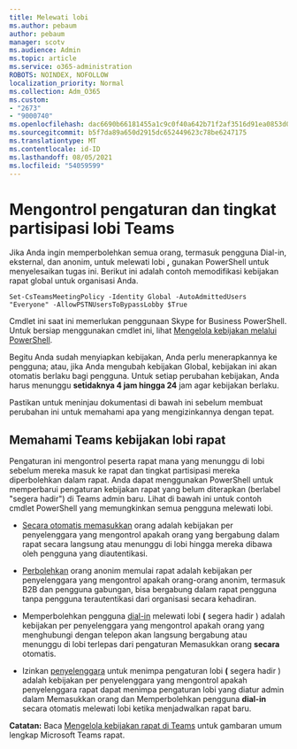 ```yaml
---
title: Melewati lobi
ms.author: pebaum
author: pebaum
manager: scotv
ms.audience: Admin
ms.topic: article
ms.service: o365-administration
ROBOTS: NOINDEX, NOFOLLOW
localization_priority: Normal
ms.collection: Adm_O365
ms.custom:
- "2673"
- "9000740"
ms.openlocfilehash: dac6690b66181455a1c9c0f40a642b71f2af3516d91ea0853d06564b017b03a2
ms.sourcegitcommit: b5f7da89a650d2915dc652449623c78be6247175
ms.translationtype: MT
ms.contentlocale: id-ID
ms.lasthandoff: 08/05/2021
ms.locfileid: "54059599"
---
```

# <a name="control-lobby-settings-and-level-of-participation-in-teams"></a>Mengontrol pengaturan dan tingkat partisipasi lobi Teams

Jika Anda ingin memperbolehkan semua orang, termasuk pengguna Dial-in, eksternal, dan anonim, untuk melewati lobi **,** gunakan PowerShell untuk menyelesaikan tugas ini. Berikut ini adalah contoh memodifikasi kebijakan rapat global untuk organisasi Anda.

`Set-CsTeamsMeetingPolicy -Identity Global -AutoAdmittedUsers "Everyone" -AllowPSTNUsersToBypassLobby $True`

Cmdlet ini saat ini memerlukan penggunaan Skype for Business PowerShell. Untuk bersiap menggunakan cmdlet ini, lihat [Mengelola kebijakan melalui PowerShell](https://docs.microsoft.com/microsoftteams/teams-powershell-overview#managing-policies-via-powershell).

Begitu Anda sudah menyiapkan kebijakan, Anda perlu menerapkannya ke pengguna; atau, jika Anda mengubah kebijakan Global, kebijakan ini akan otomatis berlaku bagi pengguna. Untuk setiap perubahan kebijakan, Anda harus menunggu **setidaknya 4 jam hingga 24** jam agar kebijakan berlaku. 

Pastikan untuk meninjau dokumentasi di bawah ini sebelum membuat perubahan ini untuk memahami apa yang mengizinkannya dengan tepat.


## <a name="understanding-teams-meeting-lobby-policy-controls"></a>Memahami Teams kebijakan lobi rapat

Pengaturan ini mengontrol peserta rapat mana yang menunggu di lobi sebelum mereka masuk ke rapat dan tingkat partisipasi mereka diperbolehkan dalam rapat. Anda dapat menggunakan PowerShell untuk memperbarui pengaturan kebijakan rapat yang belum diterapkan (berlabel "segera hadir") di Teams admin baru. Lihat di bawah ini untuk contoh cmdlet PowerShell yang memungkinkan semua pengguna melewati lobi.

- [Secara otomatis memasukkan](https://docs.microsoft.com/microsoftteams/meeting-policies-in-teams#automatically-admit-people) orang adalah kebijakan per penyelenggara yang mengontrol apakah orang yang bergabung dalam rapat secara langsung atau menunggu di lobi hingga mereka dibawa oleh pengguna yang diautentikasi.

- [Perbolehkan](https://docs.microsoft.com/microsoftteams/meeting-policies-in-teams#allow-anonymous-people-to-start-a-meeting) orang anonim memulai rapat adalah kebijakan per penyelenggara yang mengontrol apakah orang-orang anonim, termasuk B2B dan pengguna gabungan, bisa bergabung dalam rapat pengguna tanpa pengguna terautentikasi dari organisasi secara kehadiran.

- Memperbolehkan pengguna [dial-in](https://docs.microsoft.com/microsoftteams/meeting-policies-in-teams#allow-dial-in-users-to-bypass-the-lobby-coming-soon) melewati lobi **(** segera hadir ) adalah kebijakan per penyelenggara yang mengontrol apakah orang yang menghubungi dengan telepon akan langsung bergabung atau menunggu di lobi terlepas dari pengaturan Memasukkan orang **secara** otomatis.

- Izinkan [penyelenggara](https://docs.microsoft.com/microsoftteams/meeting-policies-in-teams#allow-organizers-to-override-lobby-settings-coming-soon) untuk menimpa pengaturan lobi **(** segera hadir ) adalah kebijakan per penyelenggara yang mengontrol apakah  penyelenggara rapat dapat menimpa pengaturan lobi yang diatur admin dalam Memasukkan orang dan Memperbolehkan pengguna **dial-in** secara otomatis melewati lobi ketika menjadwalkan rapat baru.

**Catatan:** Baca [Mengelola kebijakan rapat di Teams](https://docs.microsoft.com/microsoftteams/meeting-policies-in-teams) untuk gambaran umum lengkap Microsoft Teams rapat.
